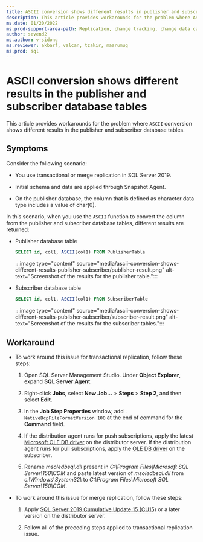 ```yaml
---
title: ASCII conversion shows different results in publisher and subscriber
description: This article provides workarounds for the problem where ASCII conversion shows different results in publisher and subscriber database tables.
ms.date: 01/20/2022
ms.prod-support-area-path: Replication, change tracking, change data capture
author: sevend2
ms.author: v-sidong
ms.reviewer: akbarf, valcan, tzakir, maarumug
ms.prod: sql
---
```


# ASCII conversion shows different results in the publisher and subscriber database tables

This article provides workarounds for the problem where `ASCII` conversion shows different results in the publisher and subscriber database tables.

## Symptoms

Consider the following scenario:

- You use transactional or merge replication in SQL Server 2019.

- Initial schema and data are applied through Snapshot Agent.

- On the publisher database, the column that is defined as character data type includes a value of char(0).

In this scenario, when you use the `ASCII` function to convert the column from the publisher and subscriber database tables, different results are returned:

- Publisher database table

    ```sql
    SELECT id, col1, ASCII(col1) FROM PublisherTable
    ```

    :::image type="content" source="media/ascii-conversion-shows-different-results-publisher-subscriber/publisher-result.png" alt-text="Screenshot of the results for the publisher table.":::

- Subscriber database table

    ```sql
    SELECT id, col1, ASCII(col1) FROM SubscriberTable
    ```

    :::image type="content" source="media/ascii-conversion-shows-different-results-publisher-subscriber/subscriber-result.png" alt-text="Screenshot of the results for the subscriber tables.":::

## Workaround

- To work around this issue for transactional replication, follow these steps:

    1. Open SQL Server Management Studio. Under **Object Explorer**, expand **SQL Server Agent**.

    1. Right-click **Jobs**, select **New Job...** > **Steps** > **Step 2**, and then select **Edit**.

    1. In the **Job Step Properties** window, add `-NativeBcpFileFormatVersion 100` at the end of command for the **Command** field.

    1. If the distribution agent runs for push subscriptions, apply the latest [Microsoft OLE DB driver](/sql/connect/oledb/download-oledb-driver-for-sql-server) on the distributor server. If the distribution agent runs for pull subscriptions, apply the [OLE DB driver](/sql/connect/oledb/download-oledb-driver-for-sql-server) on the subscriber.

    1. Rename *msoledbsql.dll* present in *C:\Program Files\Microsoft SQL Server\150\COM* and paste latest version of *msoledbsql.dll* from *c:\Windows\System32\\* to *C:\Program Files\Microsoft SQL Server\150\COM*.

- To work around this issue for merge replication, follow these steps:

    1. Apply [SQL Server 2019 Cumulative Update 15 (CU15)](https://support.microsoft.com/help/5008996) or a later version on the distributor server.

    1. Follow all of the preceding steps applied to transactional replication issue.
